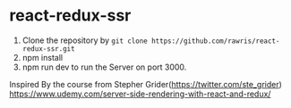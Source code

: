 # react-redux-ssr

1. Clone the repository by `git clone https://github.com/rawris/react-redux-ssr.git`
2. npm install
3. npm run dev to run the Server on port 3000.

Inspired By the course from Stepher Grider(https://twitter.com/ste_grider) https://www.udemy.com/server-side-rendering-with-react-and-redux/
